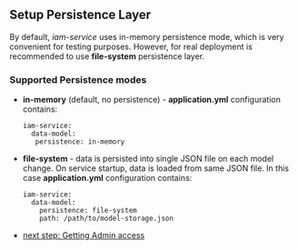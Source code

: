 ## Setup Persistence Layer
By default, *iam-service* uses in-memory persistence mode, which is very convenient for testing purposes.
However, for real deployment is recommended to use __file-system__ persistence layer.

### Supported Persistence modes
* __in-memory__ (default, no persistence) - __application.yml__ configuration contains:
  ```
  iam-service:
    data-model:
     persistence: in-memory
  ``` 
* __file-system__ - data is persisted into single JSON file on each model change.
  On service startup, data is loaded from same JSON file. In this case __application.yml__ configuration contains: 
  ```
  iam-service:
    data-model:
      persistence: file-system
      path: /path/to/model-storage.json
  ``` 
* [next step: Getting Admin access](02a-get-admin-access-token.md)